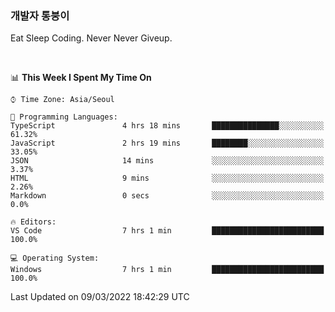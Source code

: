 ### 개발자 통붕이
Eat Sleep Coding.
Never Never Giveup.

<br/>

<!--START_SECTION:waka-->
📊 **This Week I Spent My Time On** 

```text
⌚︎ Time Zone: Asia/Seoul

💬 Programming Languages: 
TypeScript               4 hrs 18 mins       ███████████████░░░░░░░░░░   61.32% 
JavaScript               2 hrs 19 mins       ████████░░░░░░░░░░░░░░░░░   33.05% 
JSON                     14 mins             ░░░░░░░░░░░░░░░░░░░░░░░░░   3.37% 
HTML                     9 mins              ░░░░░░░░░░░░░░░░░░░░░░░░░   2.26% 
Markdown                 0 secs              ░░░░░░░░░░░░░░░░░░░░░░░░░   0.0%

🔥 Editors: 
VS Code                  7 hrs 1 min         █████████████████████████   100.0%

💻 Operating System: 
Windows                  7 hrs 1 min         █████████████████████████   100.0%

```


 Last Updated on 09/03/2022 18:42:29 UTC
<!--END_SECTION:waka-->

